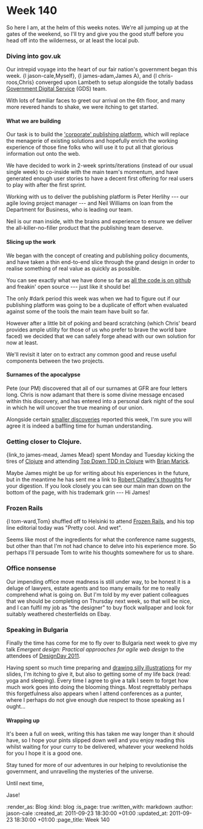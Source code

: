 Week 140
========

So here I am, at the helm of this weeks notes. We're all jumping up at the gates of the weekend, so I'll try and give you the good stuff before you head off into the wilderness, or at least the local pub.

### Diving into gov.uk
Our intrepid voyage into the heart of our fair nation's government began this week. {l jason-cale,Myself}, {l james-adam,James A}, and {l chris-roos,Chris} converged upon Lambeth to setup alongside the totally badass [Government Digital Service](http://digital.cabinetoffice.gov.uk/) (GDS) team.

With lots of familiar faces to greet our arrival on the 6th floor, and many more revered hands to shake, we were itching to get started.

#### What we are building
Our task is to build the ['corporate' publishing platform](http://digital.cabinetoffice.gov.uk/2011/08/24/government-corporate-websites-in-eye-popping-3d/), which will replace the menagerie of existing solutions and hopefully enrich the working experience of those fine folks who will use it to put all that glorious information out onto the web.

We have decided to work in 2-week sprints/iterations (instead of our usual single week) to co-inside with the main team's momentum, and have generated enough user stories to have a decent first offering for real users to play with after the first sprint.

Working with us to deliver the publishing platform is Peter Herlihy --- our agile loving project manager --- and Neil Williams on loan from the Department for Business, who is leading our team.

Neil is our man inside, with the brains and experience to ensure we deliver the all-killer-no-filler product that the publishing team deserve.

#### Slicing up the work
We began with the concept of creating and publishing policy documents, and have taken a thin end-to-end slice through the grand design in order to realise something of real value as quickly as possible.

You can see exactly what we have done so far as [all the code is on github](http://github.com/alphagov/whitehall) and freakin' open source --- just like it should be!

The only #dark period this week was when we had to figure out if our publishing platform was going to be a duplicate of effort when evaluated against some of the tools the main team have built so far.

However after a little bit of poking and beard scratching (which Chris' beard provides ample utility for those of us who prefer to brave the world bare faced) we decided that we can safely forge ahead with our own solution for now at least.

We'll revisit it later on to extract any common good and reuse useful components between the two projects.

#### Surnames of the apocalypse
Pete (our PM) discovered that all of our surnames at GFR are four letters long. Chris is now adamant that there is some divine message encased within this discovery, and has entered into a personal dark night of the soul in which he will uncover the true meaning of our union.

Alongside certain [smaller discoveries](http://www.bbc.co.uk/news/science-environment-15017484) reported this week, I'm sure you will agree it is indeed a baffling time for human understanding.

### Getting closer to Clojure.
{link_to james-mead, James Mead} spent Monday and Tuesday kicking the tires of [Clojure](http://clojure.org/) and attending [Top Down TDD in Clojure](http://www.exampler.com/blog/2011/06/08/announcing-top-down-tdd-in-clojure-tour/) with [Brian Marick](https://twitter.com/marick).

Maybe James might be up for writing about his experiences in the future, but in the meantime he has sent me a link to [Robert Chatley's thoughts](http://chatley.com/posts/09-21-2011/marick-clojure-tdd/) for your digestion. If you look closely you can see our main man down on the bottom of the page, with his trademark grin --- Hi James!

### Frozen Rails
{l tom-ward,Tom} shuffled off to Helsinki to attend [Frozen Rails](https://frozenrails.eu/), and his top line editorial today was "Pretty cool. And wet".

Seems like most of the ingredients for what the conference name suggests, but other than that I'm not had chance to delve into his experience more. So perhaps I'll persuade Tom to write his thoughts somewhere for us to share.

### Office nonsense
Our impending office move madness is still under way, to be honest it is a deluge of lawyers, estate agents and too many emails for me to really comprehend what is going on. But I'm told by my ever patient colleagues that we should be completing on Thursday next week, so that will be nice, and I can fulfil my job as "the designer" to buy flock wallpaper and look for suitably weathered chesterfields on Ebay.

### Speaking in Bulgaria
Finally the time has come for me to fly over to Bulgaria next week to give my talk *Emergent design:
Practical approaches for agile web design* to the attendees of [DesignDay 2011](http://designday.netmag.bg/).

Having spent so much time preparing and [drawing silly illustrations](http://inkstagram.com/#/photos/223731977_241) for my slides, I'm itching to give it, but also to getting some of my life back (read: yoga and sleeping). Every time I agree to give a talk I seem to forget how much work goes into doing the blooming things. Most regrettably perhaps this forgetfulness also appears when I attend conferences as a punter, where I perhaps do not give enough due respect to those speaking as I ought...

#### Wrapping up
It's been a full on week, writing this has taken me way longer than it should have, so I hope your pints slipped down well and you enjoy reading this whilst waiting for your curry to be delivered, whatever your weekend holds for you I hope it is a good one.

Stay tuned for more of our adventures in our helping to revolutionise the government, and unravelling the mysteries of the universe.

Until next time,

Jase!

:render_as: Blog
:kind: blog
:is_page: true
:written_with: markdown
:author: jason-cale
:created_at: 2011-09-23 18:30:00 +01:00
:updated_at: 2011-09-23 18:30:00 +01:00
:page_title: Week 140